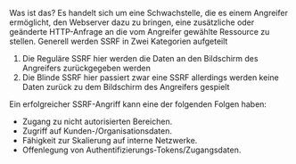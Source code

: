 Was ist das? 
Es handelt sich um eine Schwachstelle, die es einem Angreifer ermöglicht, den Webserver dazu zu bringen, eine zusätzliche oder geänderte HTTP-Anfrage an die vom Angreifer gewählte Ressource zu stellen.
Generell werden SSRF in Zwei Kategorien aufgeteilt 
1. Die Reguläre SSRF hier werden die Daten an den Bildschirm des Angreifers zurückgegeben werden
2. Die Blinde SSRF hier passiert zwar eine SSRF allerdings werden keine Daten zurück zu dem Bildschirm des Angreifers gespielt

Ein erfolgreicher SSRF-Angriff kann eine der folgenden Folgen haben: 
- Zugang zu nicht autorisierten Bereichen.
- Zugriff auf Kunden-/Organisationsdaten.
- Fähigkeit zur Skalierung auf interne Netzwerke.
- Offenlegung von Authentifizierungs-Tokens/Zugangsdaten.


